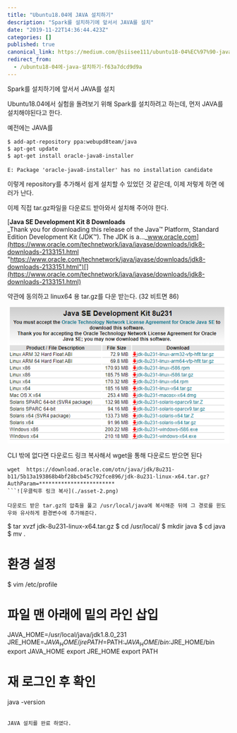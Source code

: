 ```yaml
---
title: "Ubuntu18.04에 JAVA 설치하기"
description: "Spark를 설치하기에 앞서서 JAVA를 설치"
date: "2019-11-22T14:36:44.423Z"
categories: []
published: true
canonical_link: https://medium.com/@siisee111/ubuntu18-04%EC%97%90-java-%EC%84%A4%EC%B9%98%ED%95%98%EA%B8%B0-f63a7dcd9d9a
redirect_from:
  - /ubuntu18-04에-java-설치하기-f63a7dcd9d9a
---
```


Spark를 설치하기에 앞서서 JAVA를 설치

Ubuntu18.04에서 실험을 돌려보기 위해 Spark를 설치하려고 하는데, 먼저 JAVA를 설치해야된다고 한다.

예전에는 JAVA를

```
$ add-apt-repository ppa:webupd8team/java
$ apt-get update
$ apt-get install oracle-java8-installer

E: Package 'oracle-java8-installer' has no installation candidate
```

이렇게 repository를 추가해서 쉽게 설치할 수 있었던 것 같은데, 이제 저렇게 하면 에러가 난다.

이제 직접 tar.gz파일을 다운로드 받아와서 설치해 주어야 한다.

[**Java SE Development Kit 8 Downloads**  
_Thank you for downloading this release of the Java™ Platform, Standard Edition Development Kit (JDK™). The JDK is a…_www.oracle.com](https://www.oracle.com/technetwork/java/javase/downloads/jdk8-downloads-2133151.html "https://www.oracle.com/technetwork/java/javase/downloads/jdk8-downloads-2133151.html")[](https://www.oracle.com/technetwork/java/javase/downloads/jdk8-downloads-2133151.html)

약관에 동의하고 linux64 용 tar.gz를 다운 받는다. (32 비트면 86)

![choose linux x64 tar.gz file](./asset-1.png)

CLI 밖에 없다면 다운로드 링크 복사해서 wget을 통해 다운로드 받으면 된다

```
wget  https://download.oracle.com/otn/java/jdk/8u231-b11/5b13a193868b4bf28bcb45c792fce896/jdk-8u231-linux-x64.tar.gz?AuthParam=************************
```![우클릭후 링크 복사](./asset-2.png)

다운로드 받은 tar.gz의 압축을 풀고 /usr/local/java에 복사해준 뒤에 그 경로를 윈도우와 유사하게 환경변수에 추가해준다.

```
$ tar xvzf jdk-8u231-linux-x64.tar.gz
$ cd /usr/local/
$ mkdir java
$ cd java
$ mv <unzipped file> .

# 환경 설정
$ vim /etc/profile

# 파일 맨 아래에 밑의 라인 삽입
JAVA_HOME=/usr/local/java/jdk1.8.0_231
JRE_HOME=$JAVA_HOME/jre
PATH=$PATH:$JAVA_HOME/bin:$JRE_HOME/bin
export JAVA_HOME
export JRE_HOME
export PATH

# 재 로그인 후 확인
java -version
```

JAVA 설치를 완료 하였다.
